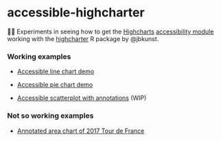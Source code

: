 # accessible-highcharter
👩‍🔬 Experiments in seeing how to get the [Highcharts](https://github.com/highcharts/highcharts) [accessibility module](https://www.highcharts.com/docs/accessibility/accessibility-module) working with the [highcharter](https://github.com/jbkunst/highcharter) R package by @jbkunst.

### Working examples

* [Accessible line chart demo](https://rpubs.com/maraaverick/accessible-highcharter)

* [Accessible pie chart demo](https://rpubs.com/maraaverick/highcharter-accessible-pie-chart)

* [Accessible scatterplot with annotations](http://rpubs.com/maraaverick/highcharter_palmerpenguins) (WIP)

### Not so working examples

* [Annotated area chart of 2017 Tour de France](https://rpubs.com/maraaverick/tourdefrance_highcharter_demo)
